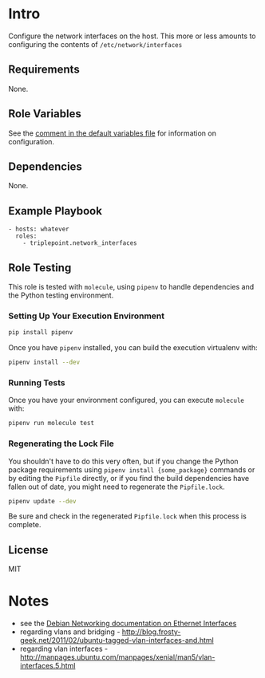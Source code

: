 # Intro
Configure the network interfaces on the host.  This more or less amounts to
configuring the contents of `/etc/network/interfaces`

## Requirements
None.

## Role Variables
See the [comment in the default variables file](defaults/main.yml) for information on configuration.

## Dependencies
None.

## Example Playbook
    - hosts: whatever
      roles:
        - triplepoint.network_interfaces

## Role Testing
This role is tested with `molecule`, using `pipenv` to handle dependencies and the Python testing environment.

### Setting Up Your Execution Environment
``` sh
pip install pipenv
```

Once you have `pipenv` installed, you can build the execution virtualenv with:
``` sh
pipenv install --dev
```

### Running Tests
Once you have your environment configured, you can execute `molecule` with:
``` sh
pipenv run molecule test
```

### Regenerating the Lock File
You shouldn't have to do this very often, but if you change the Python package requirements using `pipenv install {some_package}` commands or by editing the `Pipfile` directly, or if you find the build dependencies have fallen out of date, you might need to regenerate the `Pipfile.lock`.
``` sh
pipenv update --dev
```
Be sure and check in the regenerated `Pipfile.lock` when this process is complete.

## License
MIT

# Notes
- see the [Debian Networking documentation on Ethernet Interfaces](https://wiki.debian.org/NetworkConfiguration#Setting_up_an_Ethernet_Interface)
- regarding vlans and bridging - http://blog.frosty-geek.net/2011/02/ubuntu-tagged-vlan-interfaces-and.html
- regarding vlan interfaces - http://manpages.ubuntu.com/manpages/xenial/man5/vlan-interfaces.5.html
